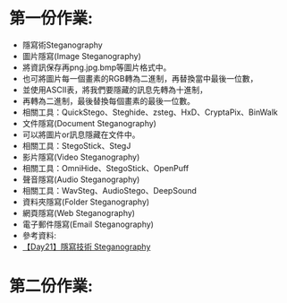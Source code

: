 # 第一份作業:
- 隱寫術Steganography
- 圖片隱寫(Image Steganography)
 - 將資訊保存再png.jpg.bmp等圖片格式中。
 - 也可將圖片每一個畫素的RGB轉為二進制，再替換當中最後一位數，
 - 並使用ASCII表，將我們要隱藏的訊息先轉為十進制，
 - 再轉為二進制，最後替換每個畫素的最後一位數。
 - 相關工具：QuickStego、Steghide、zsteg、HxD、CryptaPix、BinWalk
- 文件隱寫(Document Steganography)
 - 可以將圖片or訊息隱藏在文件中。
 - 相關工具：StegoStick、StegJ
- 影片隱寫(Video Steganography)
 - 相關工具：OmniHide、StegoStick、OpenPuff
- 聲音隱寫(Audio Steganography)
 - 相關工具：WavSteg、AudioStego、DeepSound
- 資料夾隱寫(Folder Steganography)
- 網頁隱寫(Web Steganography)
- 電子郵件隱寫(Email Steganography)
- 參考資料:
 - [【Day21】隱寫技術 Steganography](https://ithelp.ithome.com.tw/articles/10278407)

# 第二份作業:
